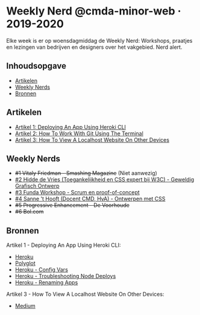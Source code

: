 # Weekly Nerd @cmda-minor-web · 2019-2020

Elke week is er op woensdagmiddag de Weekly Nerd: Workshops, praatjes en lezingen van bedrijven en designers over het vakgebied. Nerd alert.

## Inhoudsopgave

* [Artikelen](#Artikelen)
* [Weekly Nerds](#Weekly-Nerds)
* [Bronnen](#Bronnen)

## Artikelen

- [Artikel 1: Deploying An App Using Heroki CLI](https://github.com/MarjoleinAardewijn/weekly-nerd-1920/wiki/Deploying-An-App-Using-Heroku-CLI)
- [Artikel 2: How To Work With Git Using The Terminal](https://github.com/MarjoleinAardewijn/weekly-nerd-1920/wiki/How-To-Work-With-Git-Using-The-Terminal)
- [Artikel 3: How To View A Localhost Website On Other Devices](https://github.com/MarjoleinAardewijn/weekly-nerd-1920/wiki/How-To-View-A-Localhost-Website-On-Other-Devices)

## Weekly Nerds

- ~~#1 Vitaly Friedman - Smashing Magazine~~ (Niet aanwezig)
- [#2 Hidde de Vries (Toegankelijkheid en CSS expert bij W3C) - Geweldig Grafisch Ontwerp](https://github.com/MarjoleinAardewijn/weekly-nerd-1920/wiki/Geweldig-Grafisch-Ontwerp)
- [#3 Funda Workshop - Scrum en proof-of-concept](https://github.com/MarjoleinAardewijn/weekly-nerd-1920/wiki/Workshop-Funda)
- [#4 Sanne 't Hooft (Docent CMD, HvA) - Ontwerpen met CSS](https://github.com/MarjoleinAardewijn/weekly-nerd-1920/wiki/Ontwerpen-met-CSS)
- ~~#5 Progressive Enhancement - De Voorhoude~~
- ~~#6 Bol.com~~ 

## Bronnen

Artikel 1 - Deploying An App Using Heroki CLI:
- [Heroku](https://en.wikipedia.org/wiki/Heroku)
- [Polyglot](https://en.wikipedia.org/wiki/Polyglot_(computing)/)
- [Heroku - Config Vars](https://devcenter.heroku.com/articles/config-vars)
- [Heroku - Troubleshooting Node Deploys](https://devcenter.heroku.com/articles/troubleshooting-node-deploys)
- [Heroku - Renaming Apps](https://devcenter.heroku.com/articles/renaming-apps)

Artikel 3 - How To View A Localhost Website On Other Devices:
- [Medium](https://medium.com/@prowe214/tip-how-to-view-localhost-web-apps-on-your-phone-ad6b2c883a7c)
